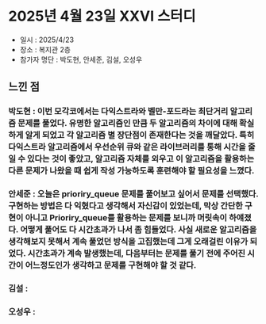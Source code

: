 # 2025년 4월 23일 XXVI 스터디

- 일시 : 2025/4/23
- 장소 : 복지관 2층
- 참가자 명단 : 박도현, 안세준, 김설, 오성우

## 느낀 점

### 박도현 : 이번 모각코에서는 다익스트라와 벨만-포드라는 최단거리 알고리즘 문제를 풀었다. 유명한 알고리즘인 만큼 두 알고리즘의 차이에 대해 확실하게 알게 되었고 각 알고리즘 별 장단점이 존재한다는 것을 깨달았다. 특히 다익스트라 알고리즘에서 우선순위 큐와 같은 라이브러리를 통해 시간을 줄일 수 있다는 것이 좋았고, 알고리즘 자체를 외우고 이 알고리즘을 활용하는 다른 문제가 나왔을 때 쉽게 작성 가능하도록 훈련해야 할 필요성을 느꼈다.

### 안세준 : 오늘은 prioriry_queue 문제를 풀어보고 싶어서 문제를 선택했다. 구현하는 방법은 다 익혔다고 생각해서 자신감이 있었는데, 막상 간단한 구현이 아니고 Prioriry_queue를 활용하는 문제를 보니까 머릿속이 하얘졌다. 어떻게 풀어도 다 시간초과가 나서 좀 힘들었다. 사실 새로운 알고리즘을 생각해보지 못해서 계속 풀었던 방식을 고집했는데 그게 오래걸린 이유가 되었다. 시간초과가 계속 발생했는데, 다음부터는 문제를 풀기 전에 주어진 시간이 어느정도인가 생각하고 문제를 구현해야 할 것 같다. 

### 김설 : 

### 오성우 : 
